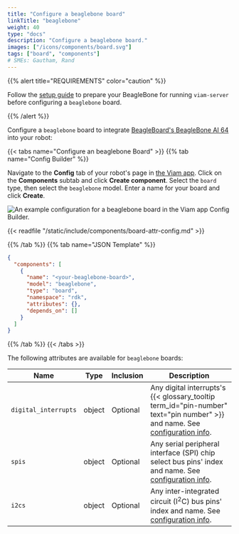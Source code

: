```yaml
---
title: "Configure a beaglebone board"
linkTitle: "beaglebone"
weight: 40
type: "docs"
description: "Configure a beaglebone board."
images: ["/icons/components/board.svg"]
tags: ["board", "components"]
# SMEs: Gautham, Rand
---
```


{{% alert title="REQUIREMENTS" color="caution" %}}

Follow the [setup guide](/installation/prepare/beaglebone-setup/) to prepare your BeagleBone for running `viam-server` before configuring a `beaglebone` board.

{{% /alert %}}

Configure a `beaglebone` board to integrate [BeagleBoard's BeagleBone AI 64](https://www.beagleboard.org/boards/beaglebone-ai-64) into your robot:

{{< tabs name="Configure an beaglebone Board" >}}
{{% tab name="Config Builder" %}}

Navigate to the **Config** tab of your robot's page in [the Viam app](https://app.viam.com).
Click on the **Components** subtab and click **Create component**.
Select the `board` type, then select the `beaglebone` model.
Enter a name for your board and click **Create**.

![An example configuration for a beaglebone board in the Viam app Config Builder.](/components/board/beaglebone-ui-config.png)

{{< readfile "/static/include/components/board-attr-config.md" >}}

{{% /tab %}}
{{% tab name="JSON Template" %}}

```json {class="line-numbers linkable-line-numbers"}
{
  "components": [
    {
      "name": "<your-beaglebone-board>",
      "model": "beaglebone",
      "type": "board",
      "namespace": "rdk",
      "attributes": {},
      "depends_on": []
    }
  ]
}
```

{{% /tab %}}
{{< /tabs >}}

The following attributes are available for `beaglebone` boards:

<!-- prettier-ignore -->
| Name | Type | Inclusion | Description |
| ---- | ---- | --------- | ----------- |
| `digital_interrupts` | object | Optional | Any digital interrupts's {{< glossary_tooltip term_id="pin-number" text="pin number" >}} and name. See [configuration info](/components/board/#digital_interrupts). |
| `spis` | object | Optional | Any serial peripheral interface (SPI) chip select bus pins' index and name. See [configuration info](/components/board/#spis). |
| `i2cs` | object | Optional | Any inter-integrated circuit (I<sup>2</sup>C) bus pins' index and name. See [configuration info](/components/board/#i2cs). |
